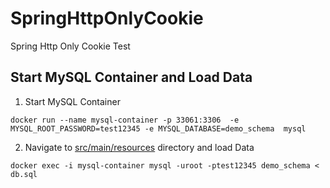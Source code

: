 # SpringHttpOnlyCookie
Spring Http Only Cookie Test

## Start MySQL Container and Load Data
1. Start MySQL Container
  ```shell
  docker run --name mysql-container -p 33061:3306  -e MYSQL_ROOT_PASSWORD=test12345 -e MYSQL_DATABASE=demo_schema  mysql
  ```
2. Navigate to [src/main/resources](src/main/resources) directory and load Data
  ```shell
  docker exec -i mysql-container mysql -uroot -ptest12345 demo_schema < db.sql
  ```
